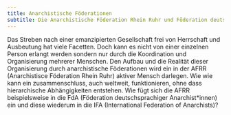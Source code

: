 ```yaml
---
title: Anarchistische Föderationen
subtitle: Die Anarchistische Föderation Rhein Ruhr und Föderation deutschsprachinger Anarchist\*innen
---
```


Das Streben nach einer emanzipierten Gesellschaft frei von Herrschaft und Ausbeutung hat viele Facetten. Doch kann es nicht von einer einzelnen Person erlangt werden sondern nur durch die Koordination und Organisierung mehrerer Menschen. Den Aufbau und die Realität dieser Organisierung durch anarchistische Föderationen wird ein in der AFRR (Anarchistisce Föderation Rhein Ruhr) aktiver Mensch darlegen. Wie wie kann ein zusammenschluss, auch weltweit, funktionieren, ohne dass hierarchische Abhängigkeiten entstehen. Wie fügt sich die AFRR beispielsweise in die FdA (Föderation deutschsprachiger Anarchist\*innen) ein und diese wiederum in die IFA (International Federation of Anarchists)?
